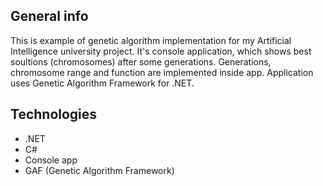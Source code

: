 ## General info
This is example of genetic algorithm implementation for my Artificial Intelligence university project. It's console application, which shows best soultions (chromosomes) after some generations. Generations, chromosome range and function are implemented inside app. Application uses Genetic Algorithm Framework for .NET.

## Technologies
* .NET
* C#
* Console app
* GAF (Genetic Algorithm Framework)
